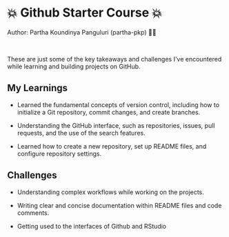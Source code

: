 

# :collision: Github Starter Course :collision:
Author: Partha Koundinya Panguluri (partha-pkp) 👨‍💻 

<br>

These are just some of the key takeaways and challenges I've encountered while learning and building projects on GitHub.

## My Learnings

-   Learned the fundamental concepts of version control, including how to initialize a Git repository, commit changes, and create branches.
    
-   Understanding the GitHub interface, such as repositories, issues, pull requests, and the use of the search features.

-   Learned how to create a new repository, set up README files, and configure repository settings.

## Challenges

-   Understanding complex workflows while working on the projects.

-   Writing clear and concise documentation within README files and code comments.

-   Getting used to the interfaces of Github and RStudio
